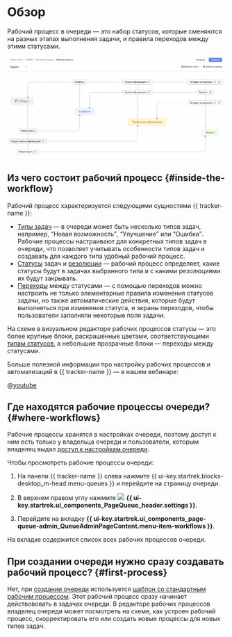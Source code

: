 # Обзор

Рабочий процесс в очереди — это набор статусов, которые сменяются на разных этапах выполнения задачи, и правила переходов между этими статусами.

![](../../_assets/tracker/workflow-editor-new-ui.png)

## Из чего состоит рабочий процесс {#inside-the-workflow}

Рабочий процесс характеризуется следующими сущностями {{ tracker-name }}:

* [Типы задач](add-ticket-type.md) — в очереди может быть несколько типов задач, например, <q>Новая возможность</q>, <q>Улучшение</q> или <q>Ошибка</q>. Рабочие процессы настраивают для конкретных типов задач в очереди, что позволяет учитывать особенности типов задач и создавать для каждого типа удобный рабочий процесс.
* [Статусы](workflow-status-edit.md) задач и [резолюции](create-resolution.md) — рабочий процесс определяет, какие статусы будут в задачах выбранного типа и с какими резолюциями их будут закрывать.
* [Переходы](workflow-action-edit.md) между статусами — с помощью переходов можно настроить не только элементарные правила изменения статусов задачи, но также автоматические действия, которые будут выполняться при изменении статуса, и экраны переходов, чтобы пользователи заполняли некоторые поля задачи.

На схеме в визуальном редакторе рабочих процессов статусы — это более крупные блоки, раскрашенные цветами, соответствующими [типам статусов](./workflow-status-edit.md#status-types), а небольшие прозрачные блоки — переходы между статусами.


Больше полезной информации про настройку рабочих процессов и автоматизаций в {{ tracker-name }} — в нашем вебинаре:

 @[youtube](https://www.youtube.com/watch?v=NMTUPaom4WA)


## Где находятся рабочие процессы очереди? {#where-workflows}

Рабочие процессы хранятся в настройках очереди, поэтому доступ к ним есть только у владельца очереди и пользователи, которым владелец выдал [доступ к настройкам очереди](queue-access.md).

Чтобы просмотреть рабочие процессы очереди:

1. На панели {{ tracker-name }} слева нажмите {{ ui-key.startrek.blocks-desktop_m-head.menu-queues }} и перейдите на страницу очереди.

1. В верхнем правом углу нажмите ![](../../_assets/tracker/svg/settings-old.svg) **{{ ui-key.startrek.ui_components_PageQueue_header.settings }}**.

1. Перейдите на вкладку **{{ ui-key.startrek.ui_components_page-queue-admin_QueueAdminPageContent.menu-item-workflows }}**.

На вкладке содержится список всех рабочих процессов очереди.

## При создании очереди нужно cразу создавать рабочий процесс? {#first-process}

Нет, при [создании очереди](create-queue.md) используется [шаблон со стандартным рабочим процессом](workflows.md). Этот рабочий процесс сразу начинает действововать в задачах очереди. В редакторе рабочих процессов владелец очереди может посмотреть на схеме, как устроен рабочий процесс, скорректировать его или создать новые процессы для новых типов задач.
